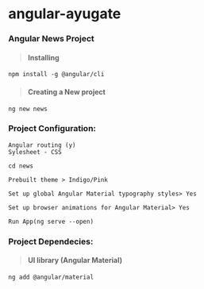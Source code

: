 # angular-ayugate

<h3>Angular News Project </h3>

   ><h4>Installing<br></h4>
    npm install -g @angular/cli
   
   ><h4>Creating a New project</h4>
    ng new news
   
   <h3>Project Configuration:</h3>

    Angular routing (y)
    Sylesheet - CSS

    cd news
    
    Prebuilt theme > Indigo/Pink
   
    Set up global Angular Material typography styles> Yes
   
    Set up browser animations for Angular Material> Yes

    Run App(ng serve --open)
    
<h3>Project Dependecies:</h3>
   
   ><h4>UI library (Angular Material) </h4>
   
    ng add @angular/material
